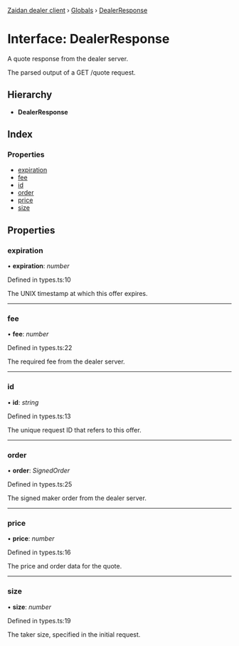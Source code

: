 [Zaidan dealer client](../README.md) › [Globals](../globals.md) › [DealerResponse](dealerresponse.md)

# Interface: DealerResponse


A quote response from the dealer server.

The parsed output of a GET /quote request.

## Hierarchy

* **DealerResponse**

## Index

### Properties

* [expiration](dealerresponse.md#expiration)
* [fee](dealerresponse.md#fee)
* [id](dealerresponse.md#id)
* [order](dealerresponse.md#order)
* [price](dealerresponse.md#price)
* [size](dealerresponse.md#size)

## Properties

###  expiration

• **expiration**: *number*

Defined in types.ts:10

The UNIX timestamp at which this offer expires.

___

###  fee

• **fee**: *number*

Defined in types.ts:22

The required fee from the dealer server.

___

###  id

• **id**: *string*

Defined in types.ts:13

The unique request ID that refers to this offer.

___

###  order

• **order**: *SignedOrder*

Defined in types.ts:25

The signed maker order from the dealer server.

___

###  price

• **price**: *number*

Defined in types.ts:16

The price and order data for the quote.

___

###  size

• **size**: *number*

Defined in types.ts:19

The taker size, specified in the initial request.